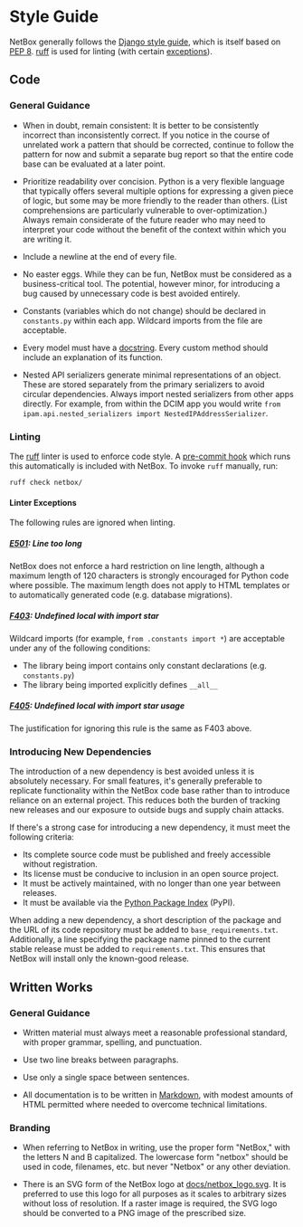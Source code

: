 # Style Guide

NetBox generally follows the [Django style guide](https://docs.djangoproject.com/en/stable/internals/contributing/writing-code/coding-style/), which is itself based on [PEP 8](https://www.python.org/dev/peps/pep-0008/). [ruff](https://docs.astral.sh/ruff/) is used for linting (with certain [exceptions](#linter-exceptions)).

## Code

### General Guidance

* When in doubt, remain consistent: It is better to be consistently incorrect than inconsistently correct. If you notice in the course of unrelated work a pattern that should be corrected, continue to follow the pattern for now and submit a separate bug report so that the entire code base can be evaluated at a later point.

* Prioritize readability over concision. Python is a very flexible language that typically offers several multiple options for expressing a given piece of logic, but some may be more friendly to the reader than others. (List comprehensions are particularly vulnerable to over-optimization.) Always remain considerate of the future reader who may need to interpret your code without the benefit of the context within which you are writing it.

* Include a newline at the end of every file.

* No easter eggs. While they can be fun, NetBox must be considered as a business-critical tool. The potential, however minor, for introducing a bug caused by unnecessary code is best avoided entirely.

* Constants (variables which do not change) should be declared in `constants.py` within each app. Wildcard imports from the file are acceptable.

* Every model must have a [docstring](https://peps.python.org/pep-0257/). Every custom method should include an explanation of its function.

* Nested API serializers generate minimal representations of an object. These are stored separately from the primary serializers to avoid circular dependencies. Always import nested serializers from other apps directly. For example, from within the DCIM app you would write `from ipam.api.nested_serializers import NestedIPAddressSerializer`.

### Linting

The [ruff](https://docs.astral.sh/ruff/) linter is used to enforce code style. A [pre-commit hook](./getting-started.md#3-enable-pre-commit-hooks) which runs this automatically is included with NetBox. To invoke `ruff` manually, run:

```
ruff check netbox/
```

#### Linter Exceptions

The following rules are ignored when linting.

##### [E501](https://docs.astral.sh/ruff/rules/line-too-long/): Line too long

NetBox does not enforce a hard restriction on line length, although a maximum length of 120 characters is strongly encouraged for Python code where possible. The maximum length does not apply to HTML templates or to automatically generated code (e.g. database migrations).

##### [F403](https://docs.astral.sh/ruff/rules/undefined-local-with-import-star/): Undefined local with import star

Wildcard imports (for example, `from .constants import *`) are acceptable under any of the following conditions:

* The library being import contains only constant declarations (e.g. `constants.py`)
* The library being imported explicitly defines `__all__`

##### [F405](https://docs.astral.sh/ruff/rules/undefined-local-with-import-star-usage/): Undefined local with import star usage

The justification for ignoring this rule is the same as F403 above.

### Introducing New Dependencies

The introduction of a new dependency is best avoided unless it is absolutely necessary. For small features, it's generally preferable to replicate functionality within the NetBox code base rather than to introduce reliance on an external project. This reduces both the burden of tracking new releases and our exposure to outside bugs and supply chain attacks.

If there's a strong case for introducing a new dependency, it must meet the following criteria:

* Its complete source code must be published and freely accessible without registration.
* Its license must be conducive to inclusion in an open source project.
* It must be actively maintained, with no longer than one year between releases.
* It must be available via the [Python Package Index](https://pypi.org/) (PyPI).

When adding a new dependency, a short description of the package and the URL of its code repository must be added to `base_requirements.txt`. Additionally, a line specifying the package name pinned to the current stable release must be added to `requirements.txt`. This ensures that NetBox will install only the known-good release.

## Written Works

### General Guidance

* Written material must always meet a reasonable professional standard, with proper grammar, spelling, and punctuation.

* Use two line breaks between paragraphs.

* Use only a single space between sentences.

* All documentation is to be written in [Markdown](../reference/markdown.md), with modest amounts of HTML permitted where needed to overcome technical limitations.

### Branding

* When referring to NetBox in writing, use the proper form "NetBox," with the letters N and B capitalized. The lowercase form "netbox" should be used in code, filenames, etc. but never "Netbox" or any other deviation.

* There is an SVG form of the NetBox logo at [docs/netbox_logo.svg](../netbox_logo.svg). It is preferred to use this logo for all purposes as it scales to arbitrary sizes without loss of resolution. If a raster image is required, the SVG logo should be converted to a PNG image of the prescribed size.
